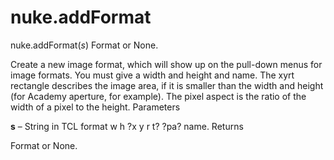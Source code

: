 # nuke.addFormat
nuke.addFormat(_s_)  Format or None.

Create a new image format, which will show up on the pull-down menus for image formats. You must give a width and height and name. The xyrt rectangle describes the image area, if it is smaller than the width and height (for Academy aperture, for example). The pixel aspect is the ratio of the width of a pixel to the height.
Parameters

**s** – String in TCL format w h ?x y r t? ?pa? name.
Returns

Format or None.